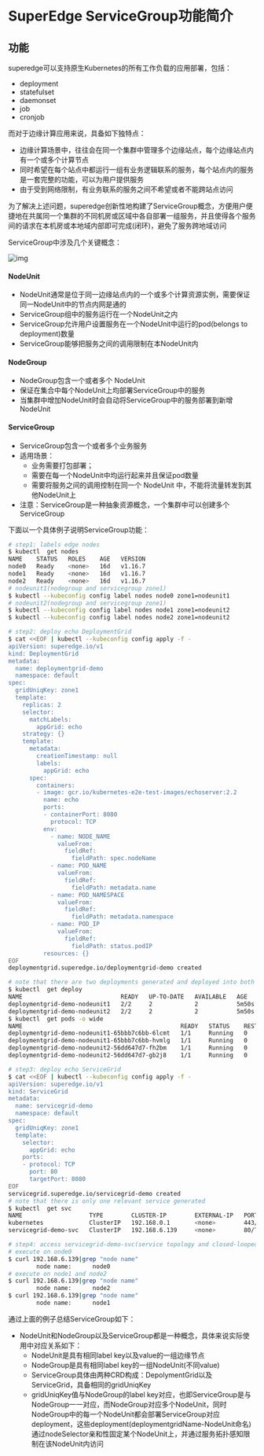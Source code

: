 SuperEdge ServiceGroup功能简介
=============================

## 功能

superedge可以支持原生Kubernetes的所有工作负载的应用部署，包括：

- deployment
- statefulset
- daemonset
- job
- cronjob

而对于边缘计算应用来说，具备如下独特点：

- 边缘计算场景中，往往会在同一个集群中管理多个边缘站点，每个边缘站点内有一个或多个计算节点
- 同时希望在每个站点中都运行一组有业务逻辑联系的服务，每个站点内的服务是一套完整的功能，可以为用户提供服务
- 由于受到网络限制，有业务联系的服务之间不希望或者不能跨站点访问

为了解决上述问题，superedge创新性地构建了ServiceGroup概念，方便用户便捷地在共属同一个集群的不同机房或区域中各自部署一组服务，并且使得各个服务间的请求在本机房或本地域内部即可完成(闭环)，避免了服务跨地域访问

ServiceGroup中涉及几个关键概念：

![img](https://github.com/superedge/superedge/raw/main/docs/img/serviceGroup-UseCase.png)

#### NodeUnit

- NodeUnit通常是位于同一边缘站点内的一个或多个计算资源实例，需要保证同一NodeUnit中的节点内网是通的
- ServiceGroup组中的服务运行在一个NodeUnit之内
- ServiceGroup允许用户设置服务在一个NodeUnit中运行的pod(belongs to deployment)数量
- ServiceGroup能够把服务之间的调用限制在本NodeUnit内

#### NodeGroup

- NodeGroup包含一个或者多个 NodeUnit
- 保证在集合中每个NodeUnit上均部署ServiceGroup中的服务
- 当集群中增加NodeUnit时会自动将ServiceGroup中的服务部署到新增NodeUnit

#### ServiceGroup

- ServiceGroup包含一个或者多个业务服务
- 适用场景：
  - 业务需要打包部署；
  - 需要在每一个NodeUnit中均运行起来并且保证pod数量
  - 需要将服务之间的调用控制在同一个 NodeUnit 中，不能将流量转发到其他NodeUnit上
- 注意：ServiceGroup是一种抽象资源概念，一个集群中可以创建多个ServiceGroup

下面以一个具体例子说明ServiceGroup功能：

```bash
# step1: labels edge nodes
$ kubectl  get nodes
NAME    STATUS   ROLES    AGE   VERSION
node0   Ready    <none>   16d   v1.16.7
node1   Ready    <none>   16d   v1.16.7
node2   Ready    <none>   16d   v1.16.7
# nodeunit1(nodegroup and servicegroup zone1)
$ kubectl --kubeconfig config label nodes node0 zone1=nodeunit1  
# nodeunit2(nodegroup and servicegroup zone1)
$ kubectl --kubeconfig config label nodes node1 zone1=nodeunit2
$ kubectl --kubeconfig config label nodes node2 zone1=nodeunit2

# step2: deploy echo DeploymentGrid
$ cat <<EOF | kubectl --kubeconfig config apply -f -
apiVersion: superedge.io/v1
kind: DeploymentGrid
metadata:
  name: deploymentgrid-demo
  namespace: default
spec:
  gridUniqKey: zone1
  template:
    replicas: 2
    selector:
      matchLabels:
        appGrid: echo
    strategy: {}
    template:
      metadata:
        creationTimestamp: null
        labels:
          appGrid: echo
      spec:
        containers:
        - image: gcr.io/kubernetes-e2e-test-images/echoserver:2.2
          name: echo
          ports:
          - containerPort: 8080
            protocol: TCP
          env:
            - name: NODE_NAME
              valueFrom:
                fieldRef:
                  fieldPath: spec.nodeName
            - name: POD_NAME
              valueFrom:
                fieldRef:
                  fieldPath: metadata.name
            - name: POD_NAMESPACE
              valueFrom:
                fieldRef:
                  fieldPath: metadata.namespace
            - name: POD_IP
              valueFrom:
                fieldRef:
                  fieldPath: status.podIP
          resources: {}
EOF
deploymentgrid.superedge.io/deploymentgrid-demo created

# note that there are two deployments generated and deployed into both nodeunit1 and nodeunit2
$ kubectl  get deploy
NAME                            READY   UP-TO-DATE   AVAILABLE   AGE
deploymentgrid-demo-nodeunit1   2/2     2            2           5m50s
deploymentgrid-demo-nodeunit2   2/2     2            2           5m50s
$ kubectl  get pods -o wide
NAME                                             READY   STATUS    RESTARTS   AGE     IP            NODE    NOMINATED NODE   READINESS GATES
deploymentgrid-demo-nodeunit1-65bbb7c6bb-6lcmt   1/1     Running   0          5m34s   172.16.0.16   node0   <none>           <none>
deploymentgrid-demo-nodeunit1-65bbb7c6bb-hvmlg   1/1     Running   0          6m10s   172.16.0.15   node0   <none>           <none>
deploymentgrid-demo-nodeunit2-56dd647d7-fh2bm    1/1     Running   0          5m34s   172.16.1.12   node1   <none>           <none>
deploymentgrid-demo-nodeunit2-56dd647d7-gb2j8    1/1     Running   0          6m10s   172.16.2.9    node2   <none>           <none>

# step3: deploy echo ServiceGrid
$ cat <<EOF | kubectl --kubeconfig config apply -f -
apiVersion: superedge.io/v1
kind: ServiceGrid
metadata:
  name: servicegrid-demo
  namespace: default
spec:
  gridUniqKey: zone1
  template:
    selector:
      appGrid: echo
    ports:
    - protocol: TCP
      port: 80
      targetPort: 8080
EOF
servicegrid.superedge.io/servicegrid-demo created
# note that there is only one relevant service generated
$ kubectl  get svc
NAME                   TYPE        CLUSTER-IP        EXTERNAL-IP   PORT(S)   AGE
kubernetes             ClusterIP   192.168.0.1       <none>        443/TCP   16d
servicegrid-demo-svc   ClusterIP   192.168.6.139     <none>        80/TCP    10m

# step4: access servicegrid-demo-svc(service topology and closed-looped)
# execute on onde0
$ curl 192.168.6.139|grep "node name"
        node name:      node0
# execute on node1 and node2
$ curl 192.168.6.139|grep "node name"
        node name:      node2
$ curl 192.168.6.139|grep "node name"
        node name:      node1        
```

通过上面的例子总结ServiceGroup如下：

- NodeUnit和NodeGroup以及ServiceGroup都是一种概念，具体来说实际使用中对应关系如下：
  - NodeUnit是具有相同label key以及value的一组边缘节点
  - NodeGroup是具有相同label key的一组NodeUnit(不同value)
  - ServiceGroup具体由两种CRD构成：DepolymentGrid以及ServiceGrid，具备相同的gridUniqKey
  - gridUniqKey值与NodeGroup的label key对应，也即ServiceGroup是与NodeGroup一一对应，而NodeGroup对应多个NodeUnit，同时NodeGroup中的每一个NodeUnit都会部署ServiceGroup对应deployment，这些deployment(deploymentgridName-NodeUnit命名)通过nodeSelector亲和性固定某个NodeUnit上，并通过服务拓扑感知限制在该NodeUnit内访问

